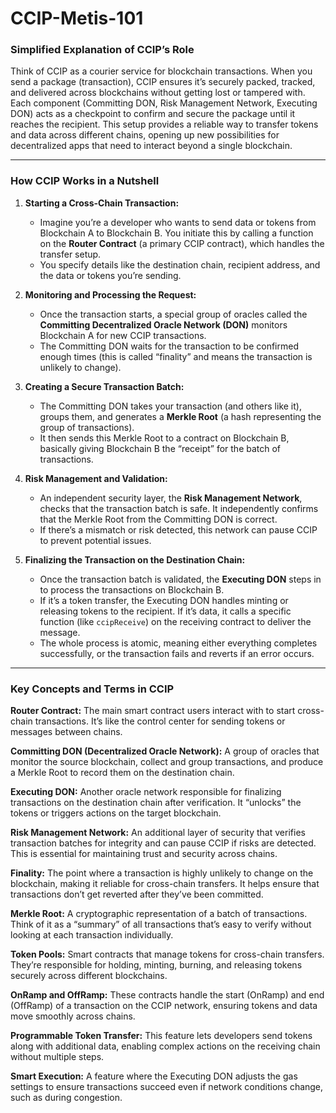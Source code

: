 # CCIP-Metis-101


### Simplified Explanation of CCIP’s Role


Think of CCIP as a courier service for blockchain transactions. When you send a package (transaction), CCIP ensures it’s securely packed, tracked, and delivered across blockchains without getting lost or tampered with. Each component (Committing DON, Risk Management Network, Executing DON) acts as a checkpoint to confirm and secure the package until it reaches the recipient. This setup provides a reliable way to transfer tokens and data across different chains, opening up new possibilities for decentralized apps that need to interact beyond a single blockchain.

---
### How CCIP Works in a Nutshell

1. **Starting a Cross-Chain Transaction:**
   - Imagine you’re a developer who wants to send data or tokens from Blockchain A to Blockchain B. You initiate this by calling a function on the **Router Contract** (a primary CCIP contract), which handles the transfer setup.
   - You specify details like the destination chain, recipient address, and the data or tokens you’re sending.

2. **Monitoring and Processing the Request:**
   - Once the transaction starts, a special group of oracles called the **Committing Decentralized Oracle Network (DON)** monitors Blockchain A for new CCIP transactions.
   - The Committing DON waits for the transaction to be confirmed enough times (this is called “finality” and means the transaction is unlikely to change).

3. **Creating a Secure Transaction Batch:**
   - The Committing DON takes your transaction (and others like it), groups them, and generates a **Merkle Root** (a hash representing the group of transactions).
   - It then sends this Merkle Root to a contract on Blockchain B, basically giving Blockchain B the “receipt” for the batch of transactions.

4. **Risk Management and Validation:**
   - An independent security layer, the **Risk Management Network**, checks that the transaction batch is safe. It independently confirms that the Merkle Root from the Committing DON is correct.
   - If there’s a mismatch or risk detected, this network can pause CCIP to prevent potential issues.

5. **Finalizing the Transaction on the Destination Chain:**
   - Once the transaction batch is validated, the **Executing DON** steps in to process the transactions on Blockchain B.
   - If it’s a token transfer, the Executing DON handles minting or releasing tokens to the recipient. If it’s data, it calls a specific function (like `ccipReceive`) on the receiving contract to deliver the message.
   - The whole process is atomic, meaning either everything completes successfully, or the transaction fails and reverts if an error occurs.

---

### Key Concepts and Terms in CCIP

**Router Contract:** The main smart contract users interact with to start cross-chain transactions. It’s like the control center for sending tokens or messages between chains.

**Committing DON (Decentralized Oracle Network):** A group of oracles that monitor the source blockchain, collect and group transactions, and produce a Merkle Root to record them on the destination chain.

**Executing DON:** Another oracle network responsible for finalizing transactions on the destination chain after verification. It “unlocks” the tokens or triggers actions on the target blockchain.

**Risk Management Network:** An additional layer of security that verifies transaction batches for integrity and can pause CCIP if risks are detected. This is essential for maintaining trust and security across chains.

**Finality:** The point where a transaction is highly unlikely to change on the blockchain, making it reliable for cross-chain transfers. It helps ensure that transactions don’t get reverted after they’ve been committed.

**Merkle Root:** A cryptographic representation of a batch of transactions. Think of it as a “summary” of all transactions that’s easy to verify without looking at each transaction individually.

**Token Pools:** Smart contracts that manage tokens for cross-chain transfers. They’re responsible for holding, minting, burning, and releasing tokens securely across different blockchains.

**OnRamp and OffRamp:** These contracts handle the start (OnRamp) and end (OffRamp) of a transaction on the CCIP network, ensuring tokens and data move smoothly across chains.

**Programmable Token Transfer:** This feature lets developers send tokens along with additional data, enabling complex actions on the receiving chain without multiple steps.

**Smart Execution:** A feature where the Executing DON adjusts the gas settings to ensure transactions succeed even if network conditions change, such as during congestion.



